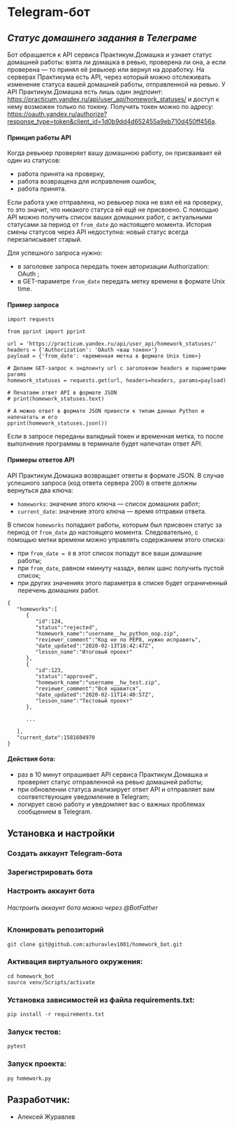 # Telegram-бот
## _Статус домашнего задания в Телеграме_
Бот обращается к API сервиса Практикум.Домашка и узнает статус домашней работы: взята ли домашка в ревью, проверена ли она, а если проверена — то принял её ревьюер или вернул на доработку.
На серверах Практикума есть API, через который можно отслеживать изменение статуса вашей домашней работы, отправленной на ревью.
У API Практикум.Домашка есть лишь один эндпоинт: https://practicum.yandex.ru/api/user_api/homework_statuses/ и доступ к нему возможен только по токену.
Получить токен можно по адресу: https://oauth.yandex.ru/authorize?response_type=token&client_id=1d0b9dd4d652455a9eb710d450ff456a.
#### Принцип работы API
Когда ревьюер проверяет вашу домашнюю работу, он присваивает ей один из статусов: 
- работа принята на проверку,
- работа возвращена для исправления ошибок,
- работа принята.

Если работа уже отправлена, но ревьюер пока не взял её на проверку, то это значит, что никакого статуса ей ещё не присвоено. 
С помощью API можно получить список ваших домашних работ, с актуальными статусами за период от `from_date` до настоящего момента. История смены статусов через API недоступна: новый статус всегда перезаписывает старый.

Для успешного запроса нужно: 
- в заголовке запроса передать токен авторизации Authorization: OAuth <token>;
- в GET-параметре `from_date` передать метку времени в формате Unix time.

#### Пример запроса
```
import requests

from pprint import pprint

url = 'https://practicum.yandex.ru/api/user_api/homework_statuses/'
headers = {'Authorization': 'OAuth <ваш токен>'}
payload = {'from_date': <временная метка в формате Unix time>}

# Делаем GET-запрос к эндпоинту url с заголовком headers и параметрами params
homework_statuses = requests.get(url, headers=headers, params=payload)

# Печатаем ответ API в формате JSON
# print(homework_statuses.text)

# А можно ответ в формате JSON привести к типам данных Python и напечатать и его
pprint(homework_statuses.json())
```
Если в запросе переданы валидный токен и временная метка, то после выполнения программы в терминале будет напечатан ответ API.
#### Примеры ответов API
API Практикум.Домашка возвращает ответы в формате JSON. 
В случае успешного запроса (код ответа сервера 200) в ответе должны вернуться два ключа:

- `homeworks`: значение этого ключа — список домашних работ;
- `current_date`: значение этого ключа — время отправки ответа.

В список `homeworks` попадают работы, которым был присвоен статус за период от `from_date` до настоящего момента. Следовательно, с помощью метки времени можно управлять содержанием этого списка: 

- при `from_date = 0` в этот список попадут все ваши домашние работы;
- при `from_date`, равном «минуту назад», велик шанс получить пустой список;
- при других значениях этого параметра в списке будет ограниченный перечень домашних работ.
```
{
   "homeworks":[
      {
         "id":124,
         "status":"rejected",
         "homework_name":"username__hw_python_oop.zip",
         "reviewer_comment":"Код не по PEP8, нужно исправить",
         "date_updated":"2020-02-13T16:42:47Z",
         "lesson_name":"Итоговый проект"
      },
      {
         "id":123,
         "status":"approved",
         "homework_name":"username__hw_test.zip",
         "reviewer_comment":"Всё нравится",
         "date_updated":"2020-02-11T14:40:57Z",
         "lesson_name":"Тестовый проект"
      },

      ...

   ],
   "current_date":1581604970
}
```
#### Действия бота:
- раз в 10 минут опрашивает API сервиса Практикум.Домашка и проверяет статус отправленной на ревью домашней работы;
- при обновлении статуса анализирует ответ API и отправляет вам соответствующее уведомление в Telegram;
- логирует свою работу и уведомляет вас о важных проблемах сообщением в Telegram.

## Установка и настройки
### Создать аккаунт Telegram-бота
### Зарегистрировать бота
### Настроить аккаунт бота 
###### _Настроить аккаунт бота можно через @BotFather_
### Клонировать репозиторий
```
git clone git@github.com:azhuravlev1001/homework_bot.git
```
### Активация виртуального окружения:
```
cd homework_bot
source venv/Scripts/activate
```
### Установка зависимостей из файла requirements.txt:
```
pip install -r requirements.txt
```
### Запуск тестов:
```
pytest
```
### Запуск проекта:
```
py homework.py
```
## Разработчик:
- Алексей Журавлев
